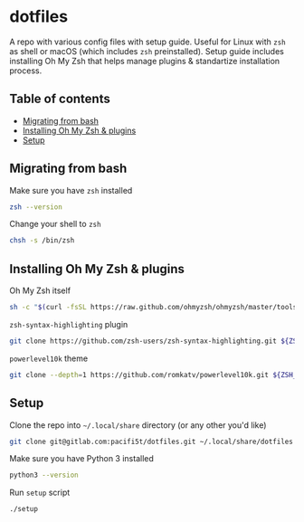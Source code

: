 # dotfiles

A repo with various config files with setup guide. Useful for Linux with `zsh` as shell or macOS (which includes `zsh` preinstalled). Setup guide includes installing Oh My Zsh that helps manage plugins & standartize installation process.

## Table of contents

- [Migrating from bash](#migrating-from-bash)
- [Installing Oh My Zsh & plugins](#installing-oh-my-zsh--plugins)
- [Setup](#setup)

## Migrating from bash

Make sure you have `zsh` installed

```sh
zsh --version
```

Change your shell to `zsh`

```sh
chsh -s /bin/zsh
```

## Installing Oh My Zsh & plugins

Oh My Zsh itself

```zsh
sh -c "$(curl -fsSL https://raw.github.com/ohmyzsh/ohmyzsh/master/tools/install.sh)"
```

`zsh-syntax-highlighting` plugin

```zsh
git clone https://github.com/zsh-users/zsh-syntax-highlighting.git ${ZSH_CUSTOM:-~/.oh-my-zsh/custom}/plugins/zsh-syntax-highlighting
```

`powerlevel10k` theme

```zsh
git clone --depth=1 https://github.com/romkatv/powerlevel10k.git ${ZSH_CUSTOM:-$HOME/.oh-my-zsh/custom}/themes/powerlevel10k
```

## Setup

Clone the repo into `~/.local/share` directory (or any other you'd like)

```sh
git clone git@gitlab.com:pacifi5t/dotfiles.git ~/.local/share/dotfiles
```

Make sure you have Python 3 installed

```sh
python3 --version
```

Run `setup` script

```sh
./setup
```
